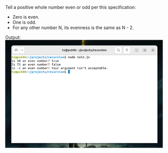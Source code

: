 Tell a positive whole number even or odd per this specification:
  - Zero is even.
  - One is odd.
  - For any other number N, its evenness is the same as N - 2.

Output:
![alt recursion](output.png)
